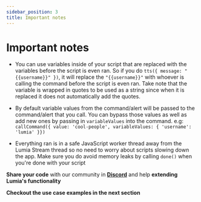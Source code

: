 ```yaml
---
sidebar_position: 3
title: Important notes
---
```


# Important notes

- You can use variables inside of your script that are replaced with the variables before the script is even ran. So if you do `tts({ message: "{{username}}" })`, it will replace the `"{{username}}"` with whoever is calling the command before the script is even ran. Take note that the variable is wrapped in quotes to be used as a string since when it is replaced it does not automatically add the quotes.

- By default variable values from the command/alert will be passed to the command/alert that you call. You can bypass those values as well as add new ones by passing in `variableValues` into the command. e.g: `callCommand({ value: 'cool-people', variableValues: { 'username': 'lumia' }})`

- Everything ran is in a safe JavaScript worker thread away from the Lumia Stream thread so no need to worry about scripts slowing down the app. Make sure you do avoid memory leaks by calling `done()` when you're done with your script

<!-- Come to our [**Discord**](https://discord.gg/R8rCaKb) to **share your code** with others to **extend Lumia's functionality** in a variety of ways -->

**Share your code** with our community in [**Discord**](https://discord.gg/R8rCaKb) and help **extending Lumia's functionality**

**Checkout the use case examples in the next section**
